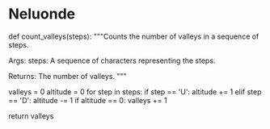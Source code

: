 # Neluonde
def count_valleys(steps):
  """Counts the number of valleys in a sequence of steps.

  Args:
    steps: A sequence of characters representing the steps.

  Returns:
    The number of valleys.
  """

  valleys = 0
  altitude = 0
  for step in steps:
    if step == 'U':
      altitude += 1
    elif step == 'D':
      altitude -= 1
      if altitude == 0:
        valleys += 1

  return valleys

